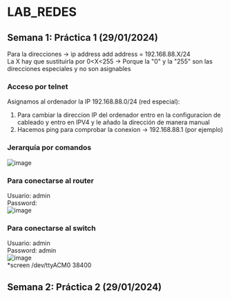 # LAB_REDES
## Semana 1: Práctica 1 (29/01/2024)
Para la direcciones -> ip address add address = 192.168.88.X/24  
La X hay que sustituirla por 0<X<255 -> Porque la "0" y la "255" son las direcciones especiales y no son asignables  

### Acceso por telnet
Asignamos al ordenador la IP 192.168.88.0/24  (red especial):  
1. Para cambiar la direccion IP del ordenador entro en la configuracion de cableado y entro en IPV4 y le añado la dirección de manera manual  
1. Hacemos ping para comprobar la conexion -> 192.168.88.1 (por ejemplo)  

### Jerarquía por comandos  

![image](https://github.com/AdrianPaEs/LAB_REDES/assets/65620453/e5b7c61b-04fb-4d26-a917-bdd1ed3d31f7)  

### Para conectarse al router  
Usuario: admin  
Password:  
![image](https://github.com/AdrianPaEs/LAB_REDES/assets/65620453/d4a81442-6e28-46bf-9886-2a05303d6647)  

### Para conectarse al switch
Usuario: admin  
Password: admin  
![image](https://github.com/AdrianPaEs/LAB_REDES/assets/65620453/c8035a99-159d-40fd-bde5-12a0795bc7ca)  
*screen /dev/ttyACM0 38400  




## Semana 2: Práctica 2 (29/01/2024)
